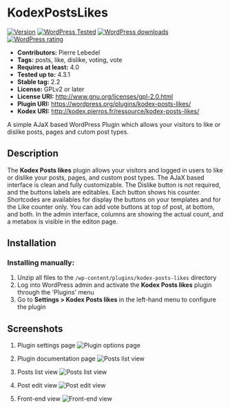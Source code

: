 # KodexPostsLikes

[![Version](https://img.shields.io/wordpress/plugin/v/kodex-posts-likes.svg?style=flat-square)](http://wordpress.org/plugins/kodex-posts-likes/)
[![WordPress Tested](https://img.shields.io/wordpress/v/kodex-posts-likes.svg?style=flat-square)](http://wordpress.org/plugins/kodex-posts-likes/)
[![WordPress downloads](https://img.shields.io/wordpress/plugin/dt/kodex-posts-likes.svg?style=flat-square)](http://wordpress.org/plugins/kodex-posts-likes/)
[![WordPress rating](https://img.shields.io/wordpress/plugin/r/kodex-posts-likes.svg?style=flat-square)](http://wordpress.org/plugins/kodex-posts-likes/)

* **Contributors:** Pierre Lebedel
* **Tags:** posts, like, dislike, voting, vote
* **Requires at least:** 4.0
* **Tested up to:** 4.3.1
* **Stable tag:** 2.2
* **License:** GPLv2 or later
* **License URI:** http://www.gnu.org/licenses/gpl-2.0.html
* **Plugin URI:** https://wordpress.org/plugins/kodex-posts-likes/
* **Kodex URI:** http://kodex.pierros.fr/ressource/kodex-posts-likes/
  

A simple AJaX based WordPress Plugin which allows your visitors to like or dislike posts, pages and cutom post types. 

## Description ##
The **Kodex Posts likes** plugin allows your visitors and logged in users to like or dislike your posts, pages, and custom post types.
The AJaX based interface is clean and fully customizable.
The Dislike button is not required, and the buttons labels are editables.
Each button shows his counter.
Shortcodes are availables for display the buttons on your templates and for the Like counter only.
You can add vote buttons at top of post, at bottom, and both.
In the admin interface, columns are showing the actual count, and a metabox is visible in the editon page.


## Installation ##

### Installing manually: ###

1. Unzip all files to the `/wp-content/plugins/kodex-posts-likes` directory
2. Log into WordPress admin and activate the **Kodex Posts likes** plugin through the 'Plugins' menu
3. Go to **Settings > Kodex Posts likes** in the left-hand menu to configure the plugin


## Screenshots ##

1. Plugin settings page
![Plugin options page](https://s.w.org/plugins/kodex-posts-likes/screenshot-1.png)

2. Plugin documentation page
![Posts list view](https://s.w.org/plugins/kodex-posts-likes/screenshot-2.png)

3. Posts list view
![Posts list view](https://s.w.org/plugins/kodex-posts-likes/screenshot-3.png)

4. Post edit view
![Post edit view](https://s.w.org/plugins/kodex-posts-likes/screenshot-4.png)

5. Front-end view
![Front-end view](https://s.w.org/plugins/kodex-posts-likes/screenshot-5.png)


